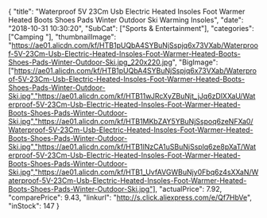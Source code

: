 {
	"title": "Waterproof 5V 23Cm Usb Electric Heated Insoles Foot Warmer Heated Boots Shoes Pads Winter Outdoor Ski Warming Insoles",
	"date": "2018-10-31 10:30:20",
	"SubCat": ["Sports & Entertainment"],
	"categories": ["Camping "],
	"thumbnailImage": "https://ae01.alicdn.com/kf/HTB1pUQbA4SYBuNjSspjq6x73VXab/Waterproof-5V-23Cm-Usb-Electric-Heated-Insoles-Foot-Warmer-Heated-Boots-Shoes-Pads-Winter-Outdoor-Ski.jpg_220x220.jpg",
	"BigImage": ["https://ae01.alicdn.com/kf/HTB1pUQbA4SYBuNjSspjq6x73VXab/Waterproof-5V-23Cm-Usb-Electric-Heated-Insoles-Foot-Warmer-Heated-Boots-Shoes-Pads-Winter-Outdoor-Ski.jpg","https://ae01.alicdn.com/kf/HTB11wJRcXyZBuNjt_jJq6zDlXXaU/Waterproof-5V-23Cm-Usb-Electric-Heated-Insoles-Foot-Warmer-Heated-Boots-Shoes-Pads-Winter-Outdoor-Ski.jpg","https://ae01.alicdn.com/kf/HTB1MKbZAY5YBuNjSspoq6zeNFXa0/Waterproof-5V-23Cm-Usb-Electric-Heated-Insoles-Foot-Warmer-Heated-Boots-Shoes-Pads-Winter-Outdoor-Ski.jpg","https://ae01.alicdn.com/kf/HTB1lNzCA1uSBuNjSsplq6ze8pXaT/Waterproof-5V-23Cm-Usb-Electric-Heated-Insoles-Foot-Warmer-Heated-Boots-Shoes-Pads-Winter-Outdoor-Ski.jpg","https://ae01.alicdn.com/kf/HTB1_UvfAVGWBuNjy0Fbq6z4sXXaN/Waterproof-5V-23Cm-Usb-Electric-Heated-Insoles-Foot-Warmer-Heated-Boots-Shoes-Pads-Winter-Outdoor-Ski.jpg"],
	"actualPrice": 7.92,
	"comparePrice": 9.43,
	"linkurl": "http://s.click.aliexpress.com/e/Qf7HbVe",
	"inStock": 147
}

